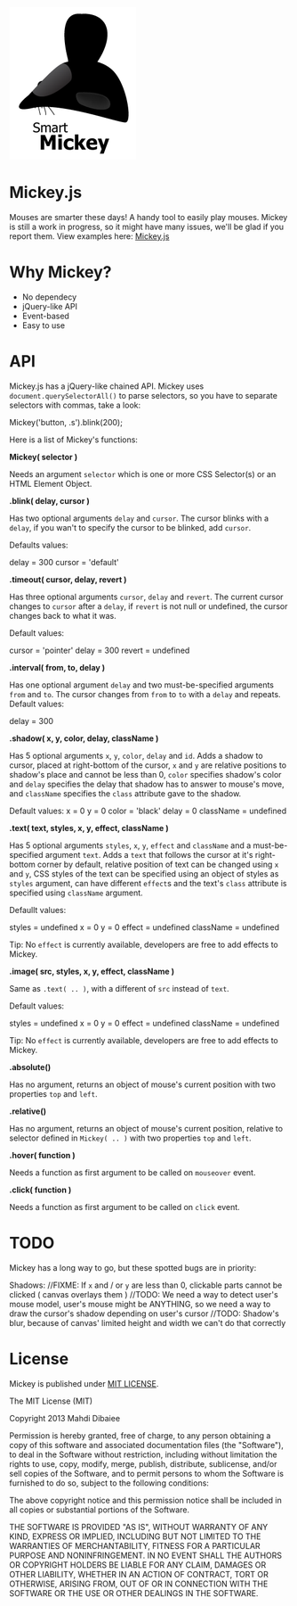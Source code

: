 <img src='./mickey.png' styles='display:block;text-align:center;margin: 0 auto;'>


Mickey.js
=========

Mouses are smarter these days! A handy tool to easily play mouses.
Mickey is still a work in progress, so it might have many issues, we'll be glad if you report them.
View examples here: [Mickey.js](http://mahdi-.github.io/Mickey.js/)


Why Mickey?
===========
<ul>
<li>No dependecy</li>
<li>jQuery-like API</li>
<li>Event-based</li>
<li>Easy to use</li>
</ul>

API
===

Mickey.js has a jQuery-like chained API. Mickey uses `document.querySelectorAll()` to parse selectors, so you have to separate selectors with commas, take a look:

  Mickey('button, .s').blink(200);

Here is a list of Mickey's functions:

<b>Mickey( selector )</b>

Needs an argument `selector` which is one or more CSS Selector(s) or an HTML Element Object.

<b>.blink( delay, cursor )</b>

Has two optional arguments `delay` and `cursor`. The cursor blinks with a `delay`, if you wan't to specify the cursor to be blinked, add `cursor`.

Defaults values:

  delay = 300
  cursor = 'default'

<b>.timeout( cursor, delay, revert )</b>

Has three optional arguments `cursor`, `delay` and `revert`. The current cursor changes to `cursor` after a `delay`, if `revert` is not null or undefined, the cursor changes back to what it was.

Default values:

  cursor = 'pointer'
  delay = 300
  revert = undefined

<b>.interval( from, to, delay )</b>

Has one optional argument `delay` and two must-be-specified arguments `from` and `to`. The cursor changes from `from` to `to` with a `delay` and repeats.
Default values:

  delay = 300

<b>.shadow( x, y, color, delay, className )</b>

Has 5 optional arguments `x`, `y`, `color`, `delay` and `id`. Adds a shadow to cursor, placed at right-bottom of the cursor, `x` and `y` are relative positions to shadow's place and cannot be less than 0, `color` specifies shadow's color and `delay` specifies the delay that shadow has to answer to mouse's move, and `className` specifies the `class` attribute gave to the shadow.

Default values:
  x = 0
  y = 0
  color = 'black'
  delay = 0
  className = undefined

<b>.text( text, styles, x, y, effect, className )</b>

Has 5 optional arguments `styles`, `x`, `y`, `effect` and `className` and a must-be-specified argument `text`. Adds a `text` that follows the cursor at it's right-bottom corner by default, relative position of text can be changed using `x` and `y`, CSS styles of the text can be specified using an object of styles as `styles` argument, can have different `effect`s and the text's `class` attribute is specified using `className` argument.

Defaullt values:

  styles = undefined
  x = 0
  y = 0
  effect = undefined
  className = undefined

Tip: No `effect` is currently available, developers are free to add effects to Mickey.

<b>.image( src, styles, x, y, effect, className )</b>

Same as `.text( .. )`, with a different of `src` instead of `text`.

Default values:

  styles = undefined
  x = 0
  y = 0
  effect = undefined
  className = undefined

Tip: No `effect` is currently available, developers are free to add effects to Mickey.


<b>.absolute()</b>

Has no argument, returns an object of mouse's current position with two properties `top` and `left`.

<b>.relative()</b>

Has no argument, returns an object of mouse's current position, relative to selector defined in `Mickey( .. )` with two properties `top` and `left`.

<b>.hover( function )</b>

Needs a function as first argument to be called on `mouseover` event.

<b>.click( function )</b>

Needs a function as first argument to be called on `click` event.

TODO
====

Mickey has a long way to go, but these spotted bugs are in priority:

Shadows:
  //FIXME: If `x` and / or `y` are less than 0, clickable parts cannot be clicked ( canvas overlays them )
  //TODO: We need a way to detect user's mouse model, user's mouse might be ANYTHING, so we need a way to draw the cursor's shadow depending on user's cursor
  //TODO: Shadow's blur, because of canvas' limited height and width we can't do that correctly


License
=======

Mickey is published under [MIT LICENSE](http://opensource.org/licenses/MIT).

The MIT License (MIT)

Copyright 2013 Mahdi Dibaiee

Permission is hereby granted, free of charge, to any person obtaining a copy
of this software and associated documentation files (the "Software"), to deal
in the Software without restriction, including without limitation the rights
to use, copy, modify, merge, publish, distribute, sublicense, and/or sell
copies of the Software, and to permit persons to whom the Software is
furnished to do so, subject to the following conditions:

The above copyright notice and this permission notice shall be included in
all copies or substantial portions of the Software.

THE SOFTWARE IS PROVIDED "AS IS", WITHOUT WARRANTY OF ANY KIND, EXPRESS OR
IMPLIED, INCLUDING BUT NOT LIMITED TO THE WARRANTIES OF MERCHANTABILITY,
FITNESS FOR A PARTICULAR PURPOSE AND NONINFRINGEMENT. IN NO EVENT SHALL THE
AUTHORS OR COPYRIGHT HOLDERS BE LIABLE FOR ANY CLAIM, DAMAGES OR OTHER
LIABILITY, WHETHER IN AN ACTION OF CONTRACT, TORT OR OTHERWISE, ARISING FROM,
OUT OF OR IN CONNECTION WITH THE SOFTWARE OR THE USE OR OTHER DEALINGS IN
THE SOFTWARE.
